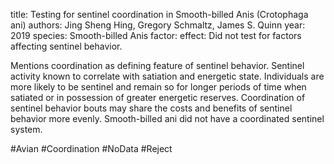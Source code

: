 title: Testing for sentinel coordination in Smooth-billed Anis (Crotophaga ani)
authors: Jing Sheng Hing, Gregory Schmaltz, James S. Quinn
year: 2019
species: Smooth-billed Anis
factor:
effect: Did not test for factors affecting sentinel behavior.

Mentions coordination as defining feature of sentinel behavior.
Sentinel activity known to correlate with satiation and energetic state.
Individuals are more likely to be sentinel and remain so for longer periods of time when satiated or in possession of greater energetic reserves.
Coordination of sentinel behavior bouts may share the costs and benefits of sentinel behavior more evenly.
Smooth-billed ani did not have a coordinated sentinel system.

#Avian #Coordination #NoData #Reject 